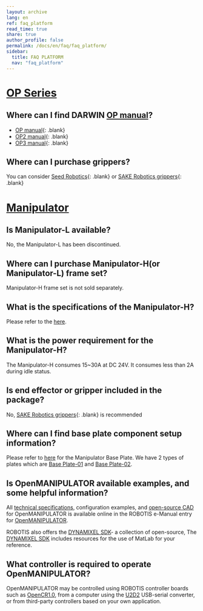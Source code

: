 ```yaml
---
layout: archive
lang: en
ref: faq_platform
read_time: true
share: true
author_profile: false
permalink: /docs/en/faq/faq_platform/
sidebar:
  title: FAQ PLATFORM
  nav: "faq_platform"
---
```



# [OP Series](#op-series)

## **Where can I find DARWIN [OP manual]?**
- [OP manual]{: .blank}
- [OP2 manual]{: .blank}
- [OP3 manual]{: .blank}

## **Where can I purchase grippers?**
 You can consider [Seed Robotics]{: .blank} or [SAKE Robotics grippers]{: .blank}

# [Manipulator](#manipulator)

## **Is Manipulator-L available?**
 No, the Manipulator-L has been discontinued.

## **Where can I purchase Manipulator-H(or Manipulator-L) frame set?**
 Manipulator-H frame set is not sold separately.

## **What is the specifications of the Manipulator-H?**
 Please refer to the [here](/docs/en/platform/manipulator_h/introduction/#specifications).

## **What is the power requirement for the Manipulator-H?**
 The Manipulator-H consumes 15~30A at DC 24V. It consumes less than 2A during idle status.

## **Is end effector or gripper included in the package?**
 No, [SAKE Robotics grippers]{: .blank} is recommended

## **Where can I find base plate component setup information?**
 Please refer to [here](http://en.robotis.com/model/search.php?sfl=wr_subject%7C%7Cwr_content&sop=and&stx=base+plate&x=2&y=9) for the Manipulator Base Plate. We have 2 types of plates which are [Base Plate-01](http://en.robotis.com/shop_en/item.php?it_id=905-0019-000) and [Base Plate-02](http://en.robotis.com/shop_en/item.php?it_id=905-0026-000).

## **Is OpenMANIPULATOR available examples, and some helpful information?**
 All [technical specifications](/docs/en/platform/openmanipulator_x/specification/#specification), configuration examples, and [open-source CAD](http://en.robotis.com/service/downloadpage.php?ca_id=70g0) for OpenMANIPULATOR is available online in the ROBOTIS e-Manual entry for [OpenMANIPULATOR](/docs/en/platform/openmanipulator_x/overview/).

 ROBOTIS also offers the [DYNAMIXEL SDK]- a collection of open-source, The [DYNAMIXEL SDK](http://emanual.robotis.com/docs/en/software/dynamixel/dynamixel_sdk/overview/#dynamixel-sdk) includes resources for the use of MatLab for your reference.


## **What controller is required to operate OpenMANIPULATOR?**

 OpenMANIPULATOR may be controlled using ROBOTIS controller boards such as [OpenCR1.0](http://emanual.robotis.com/docs/en/parts/controller/opencr10/#introduction), from a computer using the [U2D2](http://emanual.robotis.com/docs/en/parts/interface/u2d2/#introduction) USB-serial converter, or from third-party controllers based on your own application.


[OP manual]: /docs/en/platform/op/getting_started/
[OP2 manual]: /docs/en/platform/op2/getting_started/
[OP3 manual]: /docs/en/platform/op3/getting_started/
[Seed Robotics]: http://www.seedrobotics.com/
[SAKE Robotics grippers]: https://sakerobotics.com/
[DYNAMIXEL SDK]: /docs/en/software/dynamixel/dynamixel_sdk/overview/
